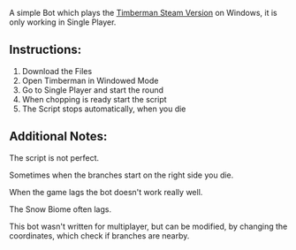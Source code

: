 A simple Bot which plays the [Timberman Steam Version](https://store.steampowered.com/app/398710/Timberman/) on Windows, it is only working in Single Player.

## Instructions:

1. Download the Files
2. Open Timberman in Windowed Mode
3. Go to Single Player and start the round
4. When chopping is ready start the script
5. The Script stops automatically, when you die

## Additional Notes:

The script is not perfect.

Sometimes when the branches start on the right side you die.

When the game lags the bot doesn't work really well.

The Snow Biome often lags.

This bot wasn't written for multiplayer, but can be modified, by changing the coordinates, which check if branches are
nearby.
